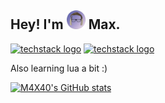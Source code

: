 ## Hey! I'm <img src="https://raw.githubusercontent.com/M4X40/M4X40/main/Logo-badge.png" width="30"> Max.

[![techstack logo](https://readme-components.vercel.app/api?component=logo&fill=0a0c10&logo=python)](https://www.python.org/) 
[![techstack logo](https://readme-components.vercel.app/api?component=logo&fill=0a0c10&logo=csharp)](https://learn.microsoft.com/en-us/dotnet/csharp/)

Also learning lua a bit :)

[![M4X40's GitHub stats](https://github-readme-stats.vercel.app/api?username=M4X40)](https://github.com/M4X40)
